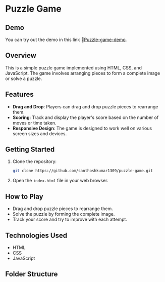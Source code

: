 # Puzzle Game
## Demo

You can try out the demo in this link 🔗[Puzzle-game-demo](puzzle-game-santhosh.netlify.app).

## Overview

This is a simple puzzle game implemented using HTML, CSS, and JavaScript. The game involves arranging pieces to form a complete image or solve a puzzle.

## Features

- **Drag and Drop**: Players can drag and drop puzzle pieces to rearrange them.
- **Scoring**: Track and display the player's score based on the number of moves or time taken.
- **Responsive Design**: The game is designed to work well on various screen sizes and devices.

## Getting Started

1. Clone the repository:

    ```bash
    git clone https://github.com/santhoshkumar1309/puzzle-game.git
    ```

2. Open the `index.html` file in your web browser.

## How to Play

- Drag and drop puzzle pieces to rearrange them.
- Solve the puzzle by forming the complete image.
- Track your score and try to improve with each attempt.

## Technologies Used

- HTML
- CSS
- JavaScript

## Folder Structure


